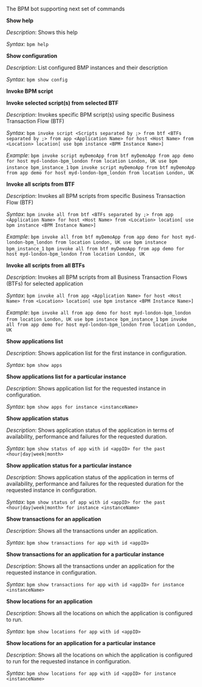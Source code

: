 The BPM bot supporting next set of commands

**Show help**

_Description_: Shows this help

_Syntax_: `bpm help`

**Show configuration**

_Description_: List configured BMP instances and their description

_Syntax_: `bpm show config`

**Invoke BPM script**

**Invoke selected script(s) from selected BTF**

_Description_: Invokes specific BPM script(s) using specific Business Transaction Flow (BTF)

_Syntax_: `bpm invoke script <Scripts separated by ;> from btf <BTFs separated by ;> from app <Application Name> for host <Host Name> from <Location> location[ use bpm instance <BPM Instance Name>]`

_Example_:
`bpm invoke script myDemoApp from btf myDemoApp from app demo for host myd-london-bpm_london from location London, UK use bpm instance bpm_instance_1`
`bpm invoke script myDemoApp from btf myDemoApp from app demo for host myd-london-bpm_london from location London, UK`

**Invoke all scripts from BTF**

_Description_: Invokes all BPM scripts from specific Business Transaction Flow (BTF)

_Syntax_: `bpm invoke all from btf <BTFs separated by ;> from app <Application Name> for host <Host Name> from <Location> location[ use bpm instance <BPM Instance Name>]`

_Example_:
`bpm invoke all from btf myDemoApp from app demo for host myd-london-bpm_london from location London, UK use bpm instance bpm_instance_1`
`bpm invoke all from btf myDemoApp from app demo for host myd-london-bpm_london from location London, UK`

**Invoke all scripts from all BTFs**

_Description_: Invokes all BPM scripts from all Business Transaction Flows (BTFs) for selected application

_Syntax_: `bpm invoke all from app <Application Name> for host <Host Name> from <Location> location[ use bpm instance <BPM Instance Name>]`

_Example_:
`bpm invoke all from app demo for host myd-london-bpm_london from location London, UK use bpm instance bpm_instance_1`
`bpm invoke all from app demo for host myd-london-bpm_london from location London, UK`

**Show applications list**

_Description_: Shows application list for the first instance in configuration.

_Syntax_: `bpm show apps`

**Show applications list for a particular instance**

_Description_: Shows application list for the requested instance in configuration.

_Syntax_: `bpm show apps for instance <instanceName>`

**Show application status**

_Description_: Shows application status of the application in terms of availability, performance and failures for the requested duration.

_Syntax_: `bpm show status of app with id <appID> for the past <hour|day|week|month>`

**Show application status for a particular instance**

_Description_: Shows application status of the application in terms of availability, performance and failures for the requested duration for the requested instance in configuration.

_Syntax_: `bpm show status of app with id <appID> for the past <hour|day|week|month> for instance <instanceName>`

**Show transactions for an application**

_Description_: Shows all the transactions under an application.

_Syntax_: `bpm show transactions for app with id <appID>`

**Show transactions for an application for a particular instance**

_Description_: Shows all the transactions under an application for the requested instance in configuration.

_Syntax_: `bpm show transactions for app with id <appID> for instance <instanceName>`

**Show locations for an application**

_Description_: Shows all the locations on which the application is configured to run.

_Syntax_: `bpm show locations for app with id <appID>`

**Show locations for an application for a particular instance**

_Description_: Shows all the locations on which the application is configured to run for the requested instance in configuration.

_Syntax_: `bpm show locations for app with id <appID> for instance <instanceName>`
